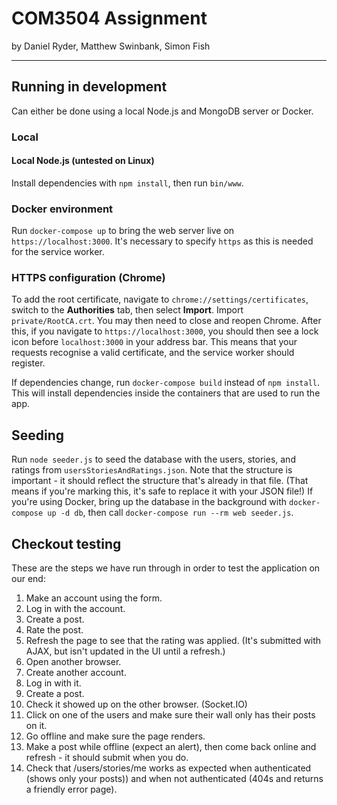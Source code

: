 # COM3504 Assignment

by Daniel Ryder, Matthew Swinbank, Simon Fish

---

## Running in development

Can either be done using a local Node.js and MongoDB server or Docker.

### Local

#### Local Node.js (untested on Linux)

Install dependencies with `npm install`, then run `bin/www`.

### Docker environment

Run `docker-compose up` to bring the web server live on
`https://localhost:3000`. It's necessary to specify `https` as this is needed
for the service worker.

### HTTPS configuration (Chrome)

To add the root certificate, navigate to
`chrome://settings/certificates`, switch to the **Authorities** tab, then select
**Import**. Import `private/RootCA.crt`. You may then need to close and reopen
Chrome. After this, if you navigate to `https://localhost:3000`, you should then
see a lock icon before `localhost:3000` in your address bar. This means that
your requests recognise a valid certificate, and the service worker should
register.

If dependencies change, run `docker-compose build` instead of `npm install`.
This will install dependencies inside the containers that are used to run the
app.

## Seeding

Run `node seeder.js` to seed the database with the users, stories, and ratings
from `usersStoriesAndRatings.json`. Note that the structure is important - it
should reflect the structure that's already in that file. (That means if you're
marking this, it's safe to replace it with your JSON file!) If you're using
Docker, bring up the database in the background with `docker-compose up -d db`,
then call `docker-compose run --rm web seeder.js`.

## Checkout testing

These are the steps we have run through in order to test the application on our
end:

1. Make an account using the form.
1. Log in with the account.
1. Create a post.
1. Rate the post.
1. Refresh the page to see that the rating was applied. (It's submitted with
   AJAX, but isn't updated in the UI until a refresh.)
1. Open another browser.
1. Create another account.
1. Log in with it.
1. Create a post.
1. Check it showed up on the other browser. (Socket.IO)
1. Click on one of the users and make sure their wall only has their posts on it.
1. Go offline and make sure the page renders.
1. Make a post while offline (expect an alert), then come back online and
   refresh - it should submit when you do.
1. Check that /users/stories/me works as expected when authenticated (shows only
   your posts)) and when not authenticated (404s and returns a friendly error
   page).